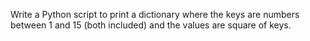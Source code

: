 Write a Python script to print a dictionary where the keys are numbers between 1 and 15 (both included) and the values are square of keys.

